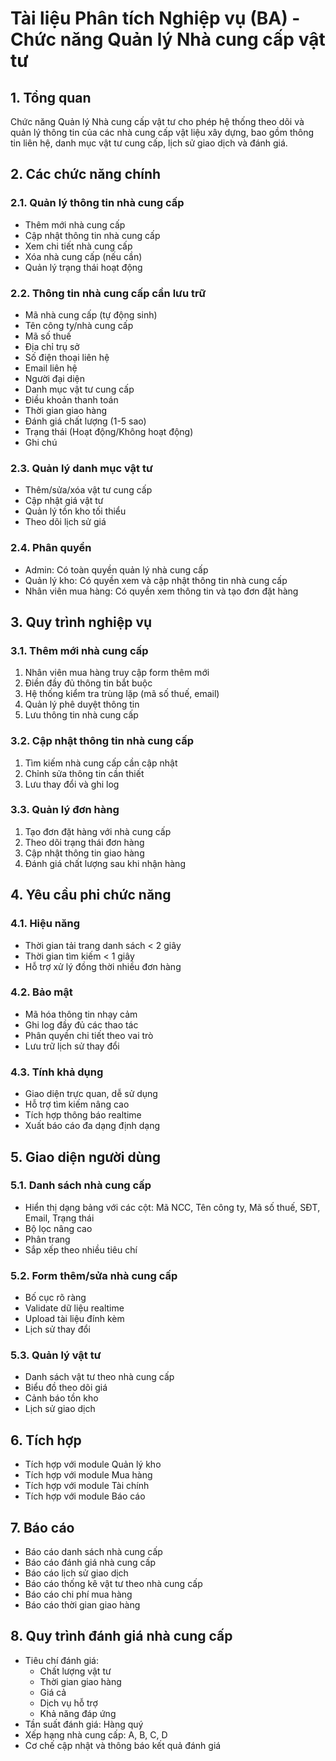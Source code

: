 # Tài liệu Phân tích Nghiệp vụ (BA) - Chức năng Quản lý Nhà cung cấp vật tư

## 1. Tổng quan
Chức năng Quản lý Nhà cung cấp vật tư cho phép hệ thống theo dõi và quản lý thông tin của các nhà cung cấp vật liệu xây dựng, bao gồm thông tin liên hệ, danh mục vật tư cung cấp, lịch sử giao dịch và đánh giá.

## 2. Các chức năng chính

### 2.1. Quản lý thông tin nhà cung cấp
- Thêm mới nhà cung cấp
- Cập nhật thông tin nhà cung cấp
- Xem chi tiết nhà cung cấp
- Xóa nhà cung cấp (nếu cần)
- Quản lý trạng thái hoạt động

### 2.2. Thông tin nhà cung cấp cần lưu trữ
- Mã nhà cung cấp (tự động sinh)
- Tên công ty/nhà cung cấp
- Mã số thuế
- Địa chỉ trụ sở
- Số điện thoại liên hệ
- Email liên hệ
- Người đại diện
- Danh mục vật tư cung cấp
- Điều khoản thanh toán
- Thời gian giao hàng
- Đánh giá chất lượng (1-5 sao)
- Trạng thái (Hoạt động/Không hoạt động)
- Ghi chú

### 2.3. Quản lý danh mục vật tư
- Thêm/sửa/xóa vật tư cung cấp
- Cập nhật giá vật tư
- Quản lý tồn kho tối thiểu
- Theo dõi lịch sử giá

### 2.4. Phân quyền
- Admin: Có toàn quyền quản lý nhà cung cấp
- Quản lý kho: Có quyền xem và cập nhật thông tin nhà cung cấp
- Nhân viên mua hàng: Có quyền xem thông tin và tạo đơn đặt hàng

## 3. Quy trình nghiệp vụ

### 3.1. Thêm mới nhà cung cấp
1. Nhân viên mua hàng truy cập form thêm mới
2. Điền đầy đủ thông tin bắt buộc
3. Hệ thống kiểm tra trùng lặp (mã số thuế, email)
4. Quản lý phê duyệt thông tin
5. Lưu thông tin nhà cung cấp

### 3.2. Cập nhật thông tin nhà cung cấp
1. Tìm kiếm nhà cung cấp cần cập nhật
2. Chỉnh sửa thông tin cần thiết
3. Lưu thay đổi và ghi log

### 3.3. Quản lý đơn hàng
1. Tạo đơn đặt hàng với nhà cung cấp
2. Theo dõi trạng thái đơn hàng
3. Cập nhật thông tin giao hàng
4. Đánh giá chất lượng sau khi nhận hàng

## 4. Yêu cầu phi chức năng

### 4.1. Hiệu năng
- Thời gian tải trang danh sách < 2 giây
- Thời gian tìm kiếm < 1 giây
- Hỗ trợ xử lý đồng thời nhiều đơn hàng

### 4.2. Bảo mật
- Mã hóa thông tin nhạy cảm
- Ghi log đầy đủ các thao tác
- Phân quyền chi tiết theo vai trò
- Lưu trữ lịch sử thay đổi

### 4.3. Tính khả dụng
- Giao diện trực quan, dễ sử dụng
- Hỗ trợ tìm kiếm nâng cao
- Tích hợp thông báo realtime
- Xuất báo cáo đa dạng định dạng

## 5. Giao diện người dùng

### 5.1. Danh sách nhà cung cấp
- Hiển thị dạng bảng với các cột: Mã NCC, Tên công ty, Mã số thuế, SĐT, Email, Trạng thái
- Bộ lọc nâng cao
- Phân trang
- Sắp xếp theo nhiều tiêu chí

### 5.2. Form thêm/sửa nhà cung cấp
- Bố cục rõ ràng
- Validate dữ liệu realtime
- Upload tài liệu đính kèm
- Lịch sử thay đổi

### 5.3. Quản lý vật tư
- Danh sách vật tư theo nhà cung cấp
- Biểu đồ theo dõi giá
- Cảnh báo tồn kho
- Lịch sử giao dịch

## 6. Tích hợp
- Tích hợp với module Quản lý kho
- Tích hợp với module Mua hàng
- Tích hợp với module Tài chính
- Tích hợp với module Báo cáo

## 7. Báo cáo
- Báo cáo danh sách nhà cung cấp
- Báo cáo đánh giá nhà cung cấp
- Báo cáo lịch sử giao dịch
- Báo cáo thống kê vật tư theo nhà cung cấp
- Báo cáo chi phí mua hàng
- Báo cáo thời gian giao hàng

## 8. Quy trình đánh giá nhà cung cấp
- Tiêu chí đánh giá:
  + Chất lượng vật tư
  + Thời gian giao hàng
  + Giá cả
  + Dịch vụ hỗ trợ
  + Khả năng đáp ứng
- Tần suất đánh giá: Hàng quý
- Xếp hạng nhà cung cấp: A, B, C, D
- Cơ chế cập nhật và thông báo kết quả đánh giá 